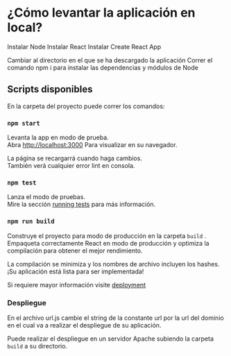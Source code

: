 # ¿Cómo levantar la aplicación en local?

Instalar Node 
Instalar React
Instalar Create React App

Cambiar al directorio en el que se ha descargado la aplicación
Correr el comando npm i para instalar las dependencias y módulos de Node

## Scripts disponibles

En la carpeta del proyecto puede correr los comandos:

### `npm start`

Levanta la app en modo de prueba.\
Abra [http://localhost:3000](http://localhost:3000) Para visualizar en su navegador.

La página se recargarrá cuando haga cambios.\
También verá cualquier error lint en consola.

### `npm test`

Lanza el modo de pruebas.\
Mire la sección [running tests](https://facebook.github.io/create-react-app/docs/running-tests) para más información.

### `npm run build`

Construye el proyecto para modo de producción en la carpeta `build` .\
Empaqueta correctamente React en modo de producción y optimiza la compilación para obtener el mejor rendimiento.

La compilación se minimiza y los nombres de archivo incluyen los hashes.\
¡Su aplicación está lista para ser implementada!

Si requiere mayor información visite [deployment](https://facebook.github.io/create-react-app/docs/deployment)


### Despliegue

En el archivo url.js cambie el string de la constante url por la url del dominio en el cual va a realizar el despliegue de su aplicación.

Puede realizar el despliegue en un servidor Apache subiendo la carpeta `build` a su directorio.

